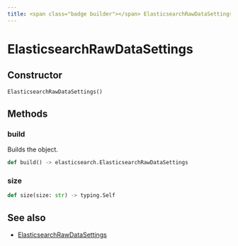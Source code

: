 ```yaml
---
title: <span class="badge builder"></span> ElasticsearchRawDataSettings
---
```

# <span class="badge builder"></span> ElasticsearchRawDataSettings

## Constructor

```python
ElasticsearchRawDataSettings()
```
## Methods

### <span class="badge object-method"></span> build

Builds the object.

```python
def build() -> elasticsearch.ElasticsearchRawDataSettings
```

### <span class="badge object-method"></span> size

```python
def size(size: str) -> typing.Self
```

## See also

 * <span class="badge object-type-class"></span> [ElasticsearchRawDataSettings](./object-ElasticsearchRawDataSettings.md)
